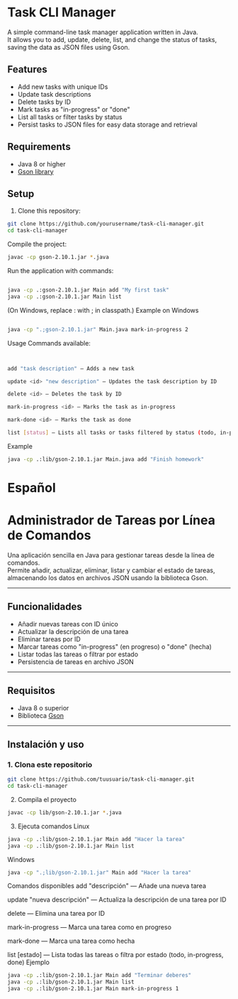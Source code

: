 # Task CLI Manager

A simple command-line task manager application written in Java.  
It allows you to add, update, delete, list, and change the status of tasks, saving the data as JSON files using Gson.

## Features

- Add new tasks with unique IDs
- Update task descriptions
- Delete tasks by ID
- Mark tasks as "in-progress" or "done"
- List all tasks or filter tasks by status
- Persist tasks to JSON files for easy data storage and retrieval

## Requirements

- Java 8 or higher
- [Gson library](https://github.com/google/gson)

## Setup

1. Clone this repository:

```bash
git clone https://github.com/yourusername/task-cli-manager.git
cd task-cli-manager
````
Compile the project:
```bash
javac -cp gson-2.10.1.jar *.java
````
Run the application with commands:
```bash

java -cp .:gson-2.10.1.jar Main add "My first task"
java -cp .:gson-2.10.1.jar Main list
```

(On Windows, replace : with ; in classpath.)
Example on Windows
```bash

java -cp ".;gson-2.10.1.jar" Main.java mark-in-progress 2
```
Usage
Commands available:
```bash


add "task description" — Adds a new task

update <id> "new description" — Updates the task description by ID

delete <id> — Deletes the task by ID

mark-in-progress <id> — Marks the task as in-progress

mark-done <id> — Marks the task as done

list [status] — Lists all tasks or tasks filtered by status (todo, in-progress, done)
```
Example
```bash
java -cp .:lib/gson-2.10.1.jar Main.java add "Finish homework"
```

#  Español
#  Administrador de Tareas por Línea de Comandos

Una aplicación sencilla en Java para gestionar tareas desde la línea de comandos.  
Permite añadir, actualizar, eliminar, listar y cambiar el estado de tareas, almacenando los datos en archivos JSON usando la biblioteca Gson.

---

##  Funcionalidades

- Añadir nuevas tareas con ID único
- Actualizar la descripción de una tarea
- Eliminar tareas por ID
- Marcar tareas como "in-progress" (en progreso) o "done" (hecha)
- Listar todas las tareas o filtrar por estado
- Persistencia de tareas en archivo JSON

---

##  Requisitos

- Java 8 o superior
- Biblioteca [Gson](https://github.com/google/gson)

---

##  Instalación y uso

### 1. Clona este repositorio

```bash
git clone https://github.com/tuusuario/task-cli-manager.git
cd task-cli-manager
```
2. Compila el proyecto
```bash
javac -cp lib/gson-2.10.1.jar *.java
```
3. Ejecuta comandos
Linux 
```bash
java -cp .:lib/gson-2.10.1.jar Main add "Hacer la tarea"
java -cp .:lib/gson-2.10.1.jar Main list
```
Windows
```bash
java -cp ".;lib/gson-2.10.1.jar" Main add "Hacer la tarea"
```
Comandos disponibles
add "descripción" — Añade una nueva tarea

update <id> "nueva descripción" — Actualiza la descripción de una tarea por ID

delete <id> — Elimina una tarea por ID

mark-in-progress <id> — Marca una tarea como en progreso

mark-done <id> — Marca una tarea como hecha

list [estado] — Lista todas las tareas o filtra por estado (todo, in-progress, done)
Ejemplo
```bash
java -cp .:lib/gson-2.10.1.jar Main add "Terminar deberes"
java -cp .:lib/gson-2.10.1.jar Main list
java -cp .:lib/gson-2.10.1.jar Main mark-in-progress 1
```

